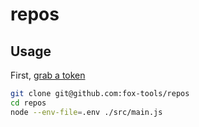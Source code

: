 # repos

## Usage

First, [grab a token](https://github.com/settings/tokens/new?scopes=repo)

```sh
git clone git@github.com:fox-tools/repos
cd repos
node --env-file=.env ./src/main.js
```
